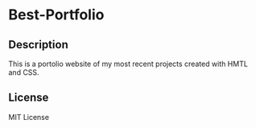 # Best-Portfolio

## Description 
This is a portolio website of my most recent projects created with HMTL and CSS.

## License
MIT License

